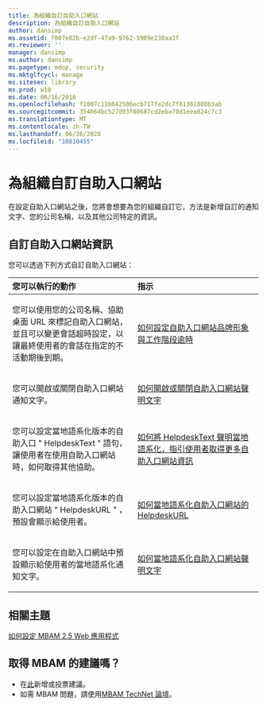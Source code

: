 ```yaml
---
title: 為組織自訂自助入口網站
description: 為組織自訂自助入口網站
author: dansimp
ms.assetid: f007e02b-e2df-47a9-9762-5909e230aa3f
ms.reviewer: ''
manager: dansimp
ms.author: dansimp
ms.pagetype: mdop, security
ms.mktglfcycl: manage
ms.sitesec: library
ms.prod: w10
ms.date: 06/16/2016
ms.openlocfilehash: f1007c116042506ecb717fe2dc7f81381880b3ab
ms.sourcegitcommit: 354664bc527d93f80687cd2eba70d1eea024c7c3
ms.translationtype: MT
ms.contentlocale: zh-TW
ms.lasthandoff: 06/26/2020
ms.locfileid: "10810455"
---
```

# 為組織自訂自助入口網站


在設定自助入口網站之後，您將會想要為您的組織自訂它，方法是新增自訂的通知文字、您的公司名稱，以及其他公司特定的資訊。

## 自訂自助入口網站資訊


您可以透過下列方式自訂自助入口網站：

<table>
<colgroup>
<col width="50%" />
<col width="50%" />
</colgroup>
<thead>
<tr class="header">
<th align="left">您可以執行的動作</th>
<th align="left">指示</th>
</tr>
</thead>
<tbody>
<tr class="odd">
<td align="left"><p>您可以使用您的公司名稱、協助桌面 URL 來標記自助入口網站，並且可以變更會話超時設定，以讓最終使用者的會話在指定的不活動期後到期。</p></td>
<td align="left"><p><a href="how-to-set-the-self-service-portal-branding-and-session-time-out.md" data-raw-source="[How to Set the Self-Service Portal Branding and Session Time-out](how-to-set-the-self-service-portal-branding-and-session-time-out.md)">如何設定自助入口網站品牌形象與工作階段逾時</a></p></td>
</tr>
<tr class="even">
<td align="left"><p>您可以開啟或關閉自助入口網站通知文字。</p></td>
<td align="left"><p><a href="how-to-turn-the-self-service-portal-notice-text-on-or-off.md" data-raw-source="[How to Turn the Self-Service Portal Notice Text On or Off](how-to-turn-the-self-service-portal-notice-text-on-or-off.md)">如何開啟或關閉自助入口網站聲明文字</a></p></td>
</tr>
<tr class="odd">
<td align="left"><p>您可以設定當地語系化版本的自助入口 &quot; HelpdeskText &quot; 語句，讓使用者在使用自助入口網站時，如何取得其他協助。</p></td>
<td align="left"><p><a href="how-to-localize-the-helpdesktext-statement-that-points-users-to-more-self-service-portal-information.md" data-raw-source="[How to Localize the “HelpdeskText” Statement that Points Users to More Self-Service Portal Information](how-to-localize-the-helpdesktext-statement-that-points-users-to-more-self-service-portal-information.md)">如何將 HelpdeskText 聲明當地語系化，指引使用者取得更多自助入口網站資訊</a></p></td>
</tr>
<tr class="even">
<td align="left"><p>您可以設定當地語系化版本的自助入口網站 &quot; HelpdeskURL &quot; ，預設會顯示給使用者。</p></td>
<td align="left"><p><a href="how-to-localize-the-self-service-portal-helpdeskurl.md" data-raw-source="[How to Localize the Self-Service Portal “HelpdeskURL”](how-to-localize-the-self-service-portal-helpdeskurl.md)">如何當地語系化自助入口網站的 HelpdeskURL</a></p></td>
</tr>
<tr class="odd">
<td align="left"><p>您可以設定在自助入口網站中預設顯示給使用者的當地語系化通知文字。</p></td>
<td align="left"><p><a href="how-to-localize-the-self-service-portal-notice-text.md" data-raw-source="[How to Localize the Self-Service Portal Notice Text](how-to-localize-the-self-service-portal-notice-text.md)">如何當地語系化自助入口網站聲明文字</a></p></td>
</tr>
</tbody>
</table>

 



## 相關主題


[如何設定 MBAM 2.5 Web 應用程式](how-to-configure-the-mbam-25-web-applications.md)

 

## 取得 MBAM 的建議嗎？
- 在[此](http://mbam.uservoice.com/forums/268571-microsoft-bitlocker-administration-and-monitoring)新增或投票建議。 
- 如需 MBAM 問題，請使用[MBAM TechNet 論壇](https://social.technet.microsoft.com/Forums/home?forum=mdopmbam)。 





